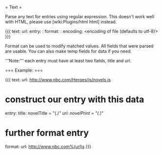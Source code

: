 = Text =

Parse any text for entries using regular expression. This doesn't work well with HTML, please use [wiki:Plugins/html html] instead.

{{{
text:
  url: <url>
  entry:
    <field>: <regexp to match value>
  format:
    <field>: <python string formatting>
  encoding: <encoding of file (defaults to utf-8)>
}}}

Format can be used to modify matched values. All fields that were parsed are usable. You can also make temp fields for data if you need.

'''Note:''' each entry must have at least two fields, title and url.

=== Example: ===

{{{
text:
  url: http://www.nbc.com/Heroes/js/novels.js
  # construct our entry with this data
  entry:
    title: novelTitle = "(.*)"
    url: novelPrint = "(.*)"
  # further format entry
  format:
    url: http://www.nbc.com%(url)s
}}}